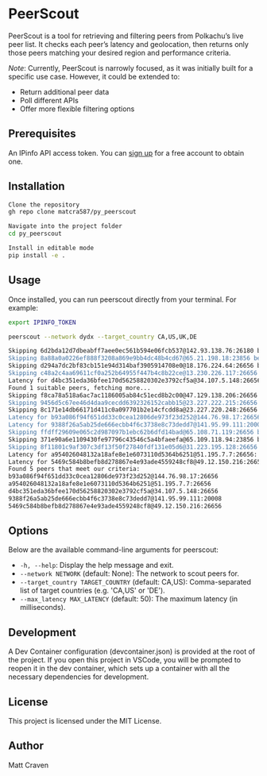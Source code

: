 # PeerScout
PeerScout is a tool for retrieving and filtering peers from Polkachu’s live peer list. It checks each peer’s latency and geolocation, then returns only those peers matching your desired region and performance criteria.

*Note*: Currently, PeerScout is narrowly focused, as it was initially built for a specific use case. However, it could be extended to:

* Return additional peer data
* Poll different APIs
* Offer more flexible filtering options

## Prerequisites
An IPinfo API access token. You can [sign up](https://ipinfo.io/signup) for a free account to obtain one.

## Installation

```bash
Clone the repository
gh repo clone matcra587/py_peerscout

Navigate into the project folder
cd py_peerscout

Install in editable mode
pip install -e .
```

## Usage
Once installed, you can run peerscout directly from your terminal. For example:

```bash
export IPINFO_TOKEN

peerscout --network dydx --target_country CA,US,UK,DE

Skipping 6d2bda12d7dbeabff7aee0ec561b594e06fcb537@142.93.138.76:26180 because it's not in ['CA', 'US', 'UK', 'DE']
Skipping 8a88a0a0226ef888f3208a869e9bb4dc48b4cd67@65.21.198.18:23856 because it's not in ['CA', 'US', 'UK', 'DE']
Skipping d294a7dc2bf83cb151e94d314baf3905914708e0@18.176.224.64:26656 because it's not in ['CA', 'US', 'UK', 'DE']
Skipping c48a2c4aa69611cf0a252b64955f447b4c8b22ce@13.230.226.117:26656 because it's not in ['CA', 'US', 'UK', 'DE']
Latency for d4bc351eda36bfee170d56258820302e3792cf5a@34.107.5.148:26656: 0.268 milliseconds
Found 1 suitable peers, fetching more...
Skipping f8ca78a518a6ac7ac1186005ab84c51ecd8b2c00@47.129.138.206:26656 because it's not in ['CA', 'US', 'UK', 'DE']
Skipping 9456d5c67ee46d4daa9cecdd6392326152cabb15@23.227.222.215:26656 because it's not in ['CA', 'US', 'UK', 'DE']
Skipping 8c171e14db66171d411c0a097701b2e14cfcdd8a@23.227.220.248:26656 because it's not in ['CA', 'US', 'UK', 'DE']
Latency for b93a086f94f651dd33c0cea12806de973f23d252@144.76.98.17:26656: 0.635 milliseconds
Latency for 9388f26a5ab25de666ecbb4f6c3738e8c73dedd7@141.95.99.111:20008: 0.207 milliseconds Found 3 suitable peers, fetching more...
Skipping ffdff29609e065c2d987097b1ebc62b6dfd14bad@65.108.71.119:26656 because it's not in ['CA', 'US', 'UK', 'DE']
Skipping 371e90a6e1109430fe97796c43546c5a4bfaeefa@65.109.118.94:23856 because it's not in ['CA', 'US', 'UK', 'DE']
Skipping 8f11801c9af307c3df13f50f27840fdf131e05d6@31.223.195.128:26656 because it's not in ['CA', 'US', 'UK', 'DE']
Latency for a954026048132a18afe8e1e6073110d5364b6251@51.195.7.7:26656: 2.242 milliseconds
Latency for 5469c584b8befb8d278867e4e93ade4559248cf8@49.12.150.216:26656: 0.073 milliseconds
Found 5 peers that meet our criteria:
b93a086f94f651dd33c0cea12806de973f23d252@144.76.98.17:26656
a954026048132a18afe8e1e6073110d5364b6251@51.195.7.7:26656
d4bc351eda36bfee170d56258820302e3792cf5a@34.107.5.148:26656
9388f26a5ab25de666ecbb4f6c3738e8c73dedd7@141.95.99.111:20008
5469c584b8befb8d278867e4e93ade4559248cf8@49.12.150.216:26656
```

## Options
Below are the available command-line arguments for peerscout:

  * `-h, --help`: Display the help message and exit.
  * `--network NETWORK` (default: None): The network to scout peers for.
  * `--target_country TARGET_COUNTRY` (default: CA,US): Comma-separated list of target countries (e.g. 'CA,US' or 'DE').
  * `--max_latency MAX_LATENCY` (default: 50): The maximum latency (in milliseconds).

## Development
A Dev Container configuration (devcontainer.json) is provided at the root of the project. If you open this project in VSCode, you will be prompted to reopen it in the dev container, which sets up a container with all the necessary dependencies for development.

## License
This project is licensed under the MIT License.

## Author
Matt Craven
